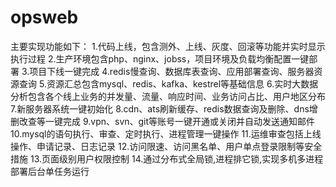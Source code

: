 # opsweb
主要实现功能如下：
  1.代码上线，包含测外、上线、灰度、回滚等功能并实时显示执行过程
  2.生产环境包含php、nginx、jobss，项目环境及负载均衡配置一键部署
  3.项目下线一键完成
  4.redis慢查询、数据库表查询、应用部署查询、服务器资源查询
  5.资源汇总包含mysql、redis、kafka、kestrel等基础信息
  6.实时大数据分析包含各个线上业务的并发量、流量、响应时间、业务访问占比、用户地区分布
  7.新服务器系统一键初始化
  8.cdn、ats刷新缓存、redis数据查询及删除、dns增删改查等一键完成
  9.vpn、svn、git等账号一键开通或关闭并自动发送通知邮件
  10.mysql的语句执行、审查、定时执行、进程管理一键操作
  11.运维审查包括上线操作、申请记录、日志记录
  12.访问限速、访问黑名单、用户单点登录限制等安全措施
  13.页面级别用户权限控制
  14.通过分布式全局锁,进程排它锁,实现多机多进程部署后台单任务运行
